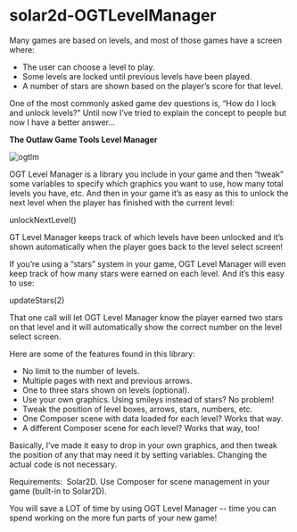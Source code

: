# solar2d-OGTLevelManager
Many games are based on levels, and most of those games have a screen where:  

- The user can choose a level to play.
- Some levels are locked until previous levels have been played.
- A number of stars are shown based on the player’s score for that level.

One of the most commonly asked game dev questions is, “How do I lock and unlock levels?” Until now I’ve tried to explain the concept to people but now I have a better answer…  

**The Outlaw Game Tools Level Manager**

![ogtlm](https://github.com/OutlawGameTools/solar2d-OGTLevelManager/assets/3411560/816bf64d-f04b-4bec-aead-e5bc161579ec)


OGT Level Manager is a library you include in your game and then “tweak” some variables to specify which graphics you want to use, how many total levels you have, etc. And then in your game it’s as easy as this to unlock the next level when the player has finished with the current level:  

unlockNextLevel()  

GT Level Manager keeps track of which levels have been unlocked and it’s shown automatically when the player goes back to the level select screen!  

If you’re using a “stars” system in your game, OGT Level Manager will even keep track of how many stars were earned on each level. And it’s this easy to use:  

updateStars(2)  

That one call will let OGT Level Manager know the player earned two stars on that level and it will automatically show the correct number on the level select screen.  

Here are some of the features found in this library:  

- No limit to the number of levels.
- Multiple pages with next and previous arrows.
- One to three stars shown on levels (optional).
- Use your own graphics. Using smileys instead of stars? No problem!
- Tweak the position of level boxes, arrows, stars, numbers, etc.
- One Composer scene with data loaded for each level? Works that way.
- A different Composer scene for each level? Works that way, too!

Basically, I’ve made it easy to drop in your own graphics, and then tweak the position of any that may need it by setting variables. Changing the actual code is not necessary.  

Requirements:  
Solar2D.
Use Composer for scene management in your game (built-in to Solar2D).

You will save a LOT of time by using OGT Level Manager -- time you can spend working on the more fun parts of your new game!  

